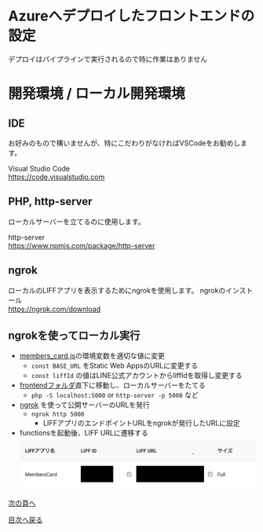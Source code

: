 # Azureへデプロイしたフロントエンドの設定

デプロイはパイプラインで実行されるので特に作業はありません

# 開発環境 / ローカル開発環境
## IDE
お好みのもので構いませんが、特にこだわりがなければVSCodeをお勧めします。

Visual Studio Code  
https://code.visualstudio.com

## PHP, http-server
ローカルサーバーを立てるのに使用します。  

http-server  
https://www.npmjs.com/package/http-server


## ngrok
ローカルのLIFFアプリを表示するためにngrokを使用します。
ngrokのインストール  
https://ngrok.com/download

## ngrokを使ってローカル実行
  - [members_card.js](../../frontend/members_card.js)の環境変数を適切な値に変更
    - `const BASE_URL` をStatic Web AppsのURLに変更する
    - `const liffId` の値はLINE公式アカウントからliffIdを取得し変更する
  - [frontendフォルダ](../../frontend/)直下に移動し、ローカルサーバーをたてる
    - `php -S localhost:5000` or `http-server -p 5000`  など
  - [ngrok](https://ngrok.com/) を使って公開サーバーのURLを発行
      - `ngrok http 5000`
        - LIFFアプリのエンドポイントURLをngrokが発行したURLに設定
  - functionsを起動後、LIFF URLに遷移する ![liff-url](../images/jp/liff-url.png)

[次の頁へ](validation.md)

[目次へ戻る](../../README.md)

